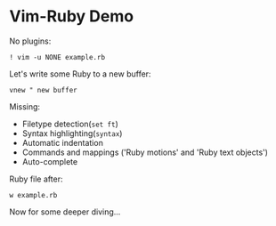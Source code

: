 # Vim-Ruby Demo

No plugins:

```vim
! vim -u NONE example.rb
```

Let's write some Ruby to a new buffer:

```vim
vnew " new buffer
```

Missing:

* Filetype detection(`set ft`)
* Syntax highlighting(`syntax`)
* Automatic indentation
* Commands and mappings ('Ruby motions' and 'Ruby text objects')
* Auto-complete

Ruby file after:

```vim
w example.rb
```

Now for some deeper diving...

